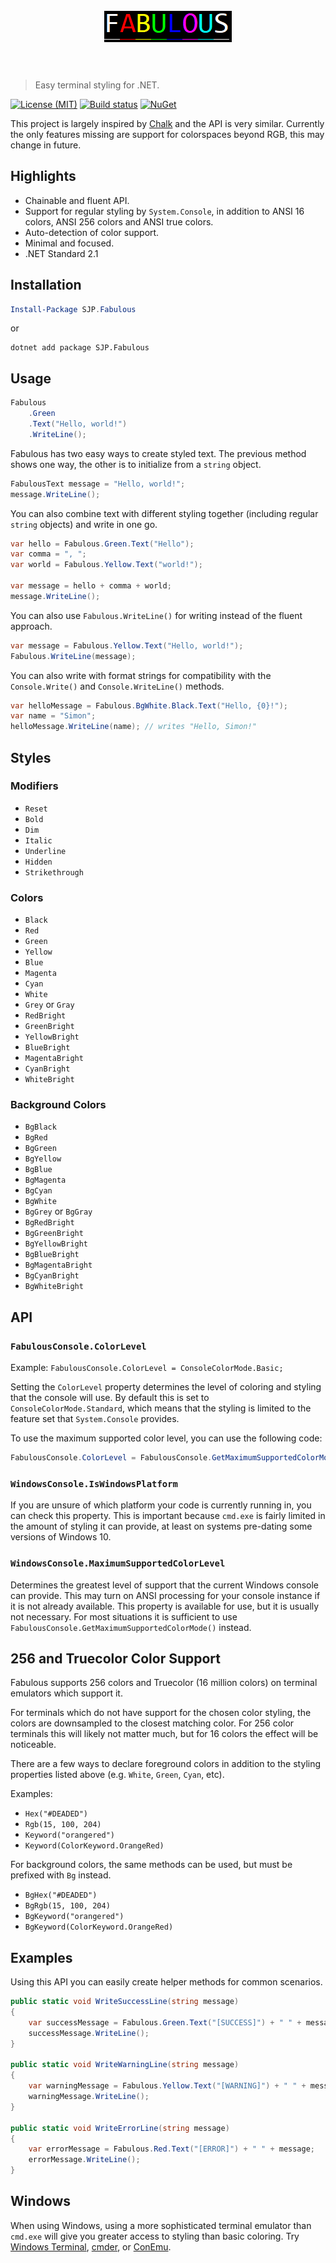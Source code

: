 <h1 align="center">
	<br>
	<img width="204" height="50" src="fabulous.png" alt="Fabulous">
	<br>
	<br>
</h1>

> Easy terminal styling for .NET.

[![License (MIT)](https://img.shields.io/badge/license-MIT-blue.svg)](https://opensource.org/licenses/MIT) [![Build status](https://ci.appveyor.com/api/projects/status/h3dncugcr67opiy0?svg=true)](https://ci.appveyor.com/project/sjp/fabulous) [![NuGet](https://img.shields.io/nuget/v/SJP.Fabulous.svg)](https://www.nuget.org/packages/SJP.Fabulous/)

This project is largely inspired by [Chalk](https://github.com/chalk/chalk) and the API is very similar. Currently the only features missing are support for colorspaces beyond RGB, this may change in future.

## Highlights

* Chainable and fluent API.
* Support for regular styling by `System.Console`, in addition to ANSI 16 colors, ANSI 256 colors and ANSI true colors.
* Auto-detection of color support.
* Minimal and focused.
* .NET Standard 2.1

## Installation

```powershell
Install-Package SJP.Fabulous
```

or

```console
dotnet add package SJP.Fabulous
```

## Usage

```csharp
Fabulous
    .Green
    .Text("Hello, world!")
    .WriteLine();
```

Fabulous has two easy ways to create styled text. The previous method shows one way, the other is to initialize from a `string` object.

```csharp
FabulousText message = "Hello, world!";
message.WriteLine();
```

You can also combine text with different styling together (including regular `string` objects) and write in one go.

```csharp
var hello = Fabulous.Green.Text("Hello");
var comma = ", ";
var world = Fabulous.Yellow.Text("world!");

var message = hello + comma + world;
message.WriteLine();
```

You can also use `Fabulous.WriteLine()` for writing instead of the fluent approach.

```csharp
var message = Fabulous.Yellow.Text("Hello, world!");
Fabulous.WriteLine(message);
```

You can also write with format strings for compatibility with the `Console.Write()` and `Console.WriteLine()` methods.

```csharp
var helloMessage = Fabulous.BgWhite.Black.Text("Hello, {0}!");
var name = "Simon";
helloMessage.WriteLine(name); // writes "Hello, Simon!"
```

## Styles

### Modifiers

* `Reset`
* `Bold`
* `Dim`
* `Italic`
* `Underline`
* `Hidden`
* `Strikethrough`

### Colors

* `Black`
* `Red`
* `Green`
* `Yellow`
* `Blue`
* `Magenta`
* `Cyan`
* `White`
* `Grey` or `Gray`
* `RedBright`
* `GreenBright`
* `YellowBright`
* `BlueBright`
* `MagentaBright`
* `CyanBright`
* `WhiteBright`

### Background Colors

* `BgBlack`
* `BgRed`
* `BgGreen`
* `BgYellow`
* `BgBlue`
* `BgMagenta`
* `BgCyan`
* `BgWhite`
* `BgGrey` or `BgGray`
* `BgRedBright`
* `BgGreenBright`
* `BgYellowBright`
* `BgBlueBright`
* `BgMagentaBright`
* `BgCyanBright`
* `BgWhiteBright`

## API

### `FabulousConsole.ColorLevel`

Example: `FabulousConsole.ColorLevel = ConsoleColorMode.Basic;`

Setting the `ColorLevel` property determines the level of coloring and styling that the console will use. By default this is set to `ConsoleColorMode.Standard`, which means that the styling is limited to the feature set that `System.Console` provides.

To use the maximum supported color level, you can use the following code:

```csharp
FabulousConsole.ColorLevel = FabulousConsole.GetMaximumSupportedColorMode();
```

### `WindowsConsole.IsWindowsPlatform`

If you are unsure of which platform your code is currently running in, you can check this property. This is important because `cmd.exe` is fairly limited in the amount of styling it can provide, at least on systems pre-dating some versions of Windows 10. 

### `WindowsConsole.MaximumSupportedColorLevel`

Determines the greatest level of support that the current Windows console can provide. This may turn on ANSI processing for your console instance if it is not already available. This property is available for use, but it is usually not necessary. For most situations it is sufficient to use `FabulousConsole.GetMaximumSupportedColorMode()` instead.

## 256 and Truecolor Color Support

Fabulous supports 256 colors and Truecolor (16 million colors) on terminal emulators which support it.

For terminals which do not have support for the chosen color styling, the colors are downsampled to the closest matching color. For 256 color terminals this will likely not matter much, but for 16 colors the effect will be noticeable.

There are a few ways to declare foreground colors in addition to the styling properties listed above (e.g. `White`, `Green`, `Cyan`, etc).

Examples:

* `Hex("#DEADED")`
* `Rgb(15, 100, 204)`
* `Keyword("orangered")`
* `Keyword(ColorKeyword.OrangeRed)`

For background colors, the same methods can be used, but must be prefixed with `Bg` instead.

* `BgHex("#DEADED")`
* `BgRgb(15, 100, 204)`
* `BgKeyword("orangered")`
* `BgKeyword(ColorKeyword.OrangeRed)`

## Examples

Using this API you can easily create helper methods for common scenarios.

```csharp
public static void WriteSuccessLine(string message)
{
    var successMessage = Fabulous.Green.Text("[SUCCESS]") + " " + message;
    successMessage.WriteLine();
}

public static void WriteWarningLine(string message)
{
    var warningMessage = Fabulous.Yellow.Text("[WARNING]") + " " + message;
    warningMessage.WriteLine();
}

public static void WriteErrorLine(string message)
{
    var errorMessage = Fabulous.Red.Text("[ERROR]") + " " + message;
    errorMessage.WriteLine();
}
```

## Windows

When using Windows, using a more sophisticated terminal emulator than `cmd.exe` will give you greater access to styling than basic coloring. Try [Windows Terminal](https://www.microsoft.com/en-us/p/windows-terminal-preview/9n0dx20hk701), [cmder](http://cmder.net/), or [ConEmu](https://conemu.github.io/).
